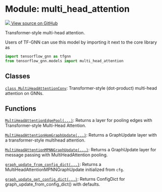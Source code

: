 # Module: multi_head_attention

<!-- Insert buttons and diff -->

<a target="_blank" href="https://github.com/tensorflow/gnn/tree/master/tensorflow_gnn/models/multi_head_attention/__init__.py">
<img src="https://www.tensorflow.org/images/GitHub-Mark-32px.png" /> View source
on GitHub </a>

Transformer-style multi-head attention.

Users of TF-GNN can use this model by importing it next to the core library as

```python
import tensorflow_gnn as tfgnn
from tensorflow_gnn.models import multi_head_attention
```

## Classes

[`class MultiHeadAttentionConv`](./multi_head_attention/MultiHeadAttentionConv.md):
Transformer-style (dot-product) multi-head attention on GNNs.

## Functions

[`MultiHeadAttentionEdgePool(...)`](./multi_head_attention/MultiHeadAttentionEdgePool.md):
Returns a layer for pooling edges with Transformer-style Multi-Head Attention.

[`MultiHeadAttentionHomGraphUpdate(...)`](./multi_head_attention/MultiHeadAttentionHomGraphUpdate.md):
Returns a GraphUpdate layer with a transformer-style multihead attention.

[`MultiHeadAttentionMPNNGraphUpdate(...)`](./multi_head_attention/MultiHeadAttentionMPNNGraphUpdate.md):
Returns a GraphUpdate layer for message passing with MultiHeadAttention pooling.

[`graph_update_from_config_dict(...)`](./multi_head_attention/graph_update_from_config_dict.md):
Returns a MultiHeadAttentionMPNNGraphUpdate initialized from `cfg`.

[`graph_update_get_config_dict(...)`](./multi_head_attention/graph_update_get_config_dict.md):
Returns ConfigDict for graph_update_from_config_dict() with defaults.

